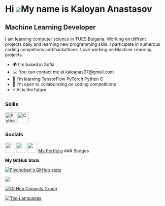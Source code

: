 Hi ![](https://user-images.githubusercontent.com/18350557/176309783-0785949b-9127-417c-8b55-ab5a4333674e.gif)My name is Kaloyan Anastasov
=========================================================================================================================================

Machine Learning Developer
--------------------------

I am learning computer science in TUES Bulgaria. Working on diffrent projects daily and learning new programming skils. I participate in numerous coding competions and hackathons. Love working on Machine Learning projects.

* 🌍  I'm based in Sofia
* ✉️  You can contact me at [kaloanas07@gmail.com](mailto:kaloanas07@gmail.com)
* 🧠  I'm learning TensorFlow PyTorch Python C
* 🤝  I'm open to collaborating on coding competitions
* ⚡  AI is the future

### Skills

<p align="left">
<a href="https://www.python.org/" target="_blank" rel="noreferrer"><img src="https://raw.githubusercontent.com/danielcranney/readme-generator/main/public/icons/skills/python-colored.svg" width="36" height="36" alt="Python" /></a>
<a href="https://docs.microsoft.com/en-us/cpp/?view=msvc-170" target="_blank" rel="noreferrer"><img src="https://raw.githubusercontent.com/danielcranney/readme-generator/main/public/icons/skills/c-colored.svg" width="36" height="36" alt="C" /></a>
</p>

### Socials

<p align="left"> <a href="https://discord.com/users/Flychuban#7143" target="_blank" rel="noreferrer"><img src="https://raw.githubusercontent.com/danielcranney/readme-generator/main/public/icons/socials/discord.svg" width="32" height="32" /></a> <a href="https://www.github.com/Flychuban" target="_blank" rel="noreferrer"><img src="https://raw.githubusercontent.com/danielcranney/readme-generator/main/public/icons/socials/github.svg" width="32" height="32" /></a> <a href="http://www.instagram.com/flychuban" target="_blank" rel="noreferrer"><img src="https://raw.githubusercontent.com/danielcranney/readme-generator/main/public/icons/socials/instagram.svg" width="32" height="32" /></a> <a href="https://beacons.page/kaloyananastasov">My Portfolio</a </p>
### Badges

<b>My GitHub Stats</b>

<a href="http://www.github.com/Flychuban"><img src="https://github-readme-stats.vercel.app/api?username=Flychuban&show_icons=true&hide=&count_private=true&title_color=0891b2&text_color=ffffff&icon_color=0891b2&bg_color=1c1917&hide_border=true&show_icons=true" alt="Flychuban's GitHub stats" /></a>

<a href="http://www.github.com/Flychuban"><img src="https://github-readme-streak-stats.herokuapp.com/?user=Flychuban&stroke=ffffff&background=1c1917&ring=0891b2&fire=0891b2&currStreakNum=ffffff&currStreakLabel=0891b2&sideNums=ffffff&sideLabels=ffffff&dates=ffffff&hide_border=true" /></a>

<a href="http://www.github.com/Flychuban"><img src="https://github-readme-activity-graph.cyclic.app/graph?username=Flychuban&bg_color=1c1917&color=ffffff&line=0891b2&point=ffffff&area_color=1c1917&area=true&hide_border=true&custom_title=GitHub%20Commits%20Graph" alt="GitHub Commits Graph" /></a>

<a href="https://github.com/Flychuban" align="left"><img src="https://github-readme-stats.vercel.app/api/top-langs/?username=Flychuban&langs_count=10&title_color=0891b2&text_color=ffffff&icon_color=0891b2&bg_color=1c1917&hide_border=true&locale=en&custom_title=Top%20%Languages" alt="Top Languages" /></a>
